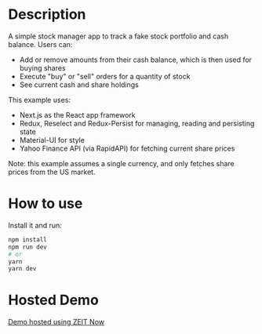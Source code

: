 # Description

A simple stock manager app to track a fake stock portfolio and cash balance.
Users can:

- Add or remove amounts from their cash balance, which is then used for buying shares
- Execute "buy" or "sell" orders for a quantity of stock
- See current cash and share holdings

This example uses:

- Next.js as the React app framework
- Redux, Reselect and Redux-Persist for managing, reading and persisting state
- Material-UI for style
- Yahoo Finance API (via RapidAPI) for fetching current share prices

Note: this example assumes a single currency, and only fetches share prices from the US market.

# How to use

Install it and run:

```bash
npm install
npm run dev
# or
yarn
yarn dev
```

# Hosted Demo

[Demo hosted using ZEIT Now](https://my-stock-manager.now.sh/)
